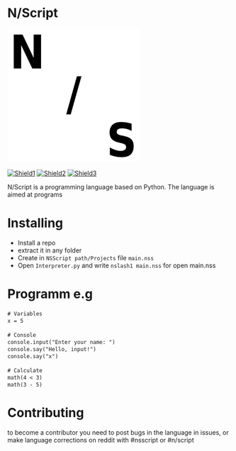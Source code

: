 # N/Script

<img src="img/nslash.png" width="300" alt="Icon">

[![Shield1](https://img.shields.io/badge/Releases-0.2-white)](https://github.com/nslashtech/NSlashScript/releases)
[![Shield2](https://img.shields.io/badge/Issues-white)](https://github.com/nslashtech/NSlashScript/issues)
[![Shield3](https://img.shields.io/badge/Documentation-white)](https://n-tech.gitbook.io/n-script-docs)

N/Script is a programming language based on Python. The language is aimed at programs

# Installing
- Install a repo
- extract it in any folder
- Create in ```NSScript path/Projects``` file ```main.nss```
- Open ```Interpreter.py``` and write ```nslash1 main.nss``` for open main.nss

# Programm e.g
```
# Variables
x = 5

# Console
console.input("Enter your name: ")
console.say("Hello, input!")
console.say("x")

# Calculate
math(4 < 3)
math(3 - 5)
```

# Contributing

to become a contributor you need to post bugs in the language in issues, or make language corrections on reddit with #nsscript or #n/script
